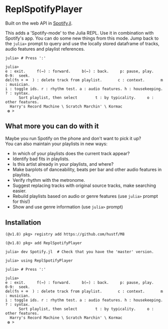 # ReplSpotifyPlayer
Built on the web API in [Spotify.jl](https://github.com/kwehmeyer/Spotify.jl).

This adds a 'Spotify-mode' to the Julia REPL. Use it in combination with Spotify's app. 
You can do some new things from this mode. Jump back to the `julia>` prompt 
to query and use the locally stored dataframe of tracks, audio features and playlist references.

```
julia> # Press ':'

julia> 
e : exit.     f(→) : forward.     b(←) : back.     p: pause, play.     0-9:  seek.
del(fn + ⌫  ) : delete track from playlist.       c : context.       m : musician.
i : toggle ids. r : rhythm test. a : audio features. h : housekeeping. ? : syntax.
      Sort playlist, then select        t : by typicality.     o : other features.
  Harry's Record Machine \ Scratch Marchin' \ Kormac
 ◍ >
```


## What more you can do with it

Maybe you run Spotify on the phone and don't want to pick it up?  
You can also maintain your playlists in new ways:

- In which of your playlists does the current track appear?
- Identify bad fits in playlists.
- Is this artist already in your playlists, and where?
- Make barplots of danceability, beats per bar and other audio features in playlists. 
- Verify rhythm with the metronome.
- Suggest replacing tracks with original source tracks, make searching easier.
- Rebuild playlists based on audio or genre features (use `julia>` prompt for this!)
- Show and use genre information  (use `julia>` prompt)

## Installation
```julia-repl
(@v1.8) pkg> registry add https://github.com/hustf/M8

(@v1.8) pkg> add ReplSpotifyPlayer

julia> dev Spotify.jl  # Check that you have the 'master' version. 

julia> using ReplSpotifyPlayer

julia> # Press ':'

julia> 
e : exit.     f(→) : forward.     b(←) : back.     p: pause, play.     0-9:  seek.
del(fn + ⌫  ) : delete track from playlist.       c : context.       m : musician.
i : toggle ids. r : rhythm test. a : audio features. h : housekeeping. ? : syntax.
      Sort playlist, then select        t : by typicality.     o : other features.
  Harry's Record Machine \ Scratch Marchin' \ Kormac
 ◍ >
```
